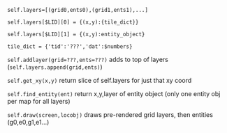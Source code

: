 


`self.layers=[(grid0,ents0),(grid1,ents1),...]`

`self.layers[$LID][0] = {(x,y):{tile_dict}}`

`self.layers[$LID][1] = {(x,y):entity_object}`

`tile_dict = {'tid':'???','dat':$numbers}`

`self.addlayer(grid=???,ents=???)` adds to top of layers (`self.layers.append(grid,ents)`)

`self.get_xy(x,y)` return slice of self.layers for just that xy coord

`self.find_entity(ent)` return x,y,layer of entity object (only one entity obj per map for all layers)

`self.draw(screen,locobj)` draws pre-rendered grid layers, then entities (g0,e0,g1,e1...)